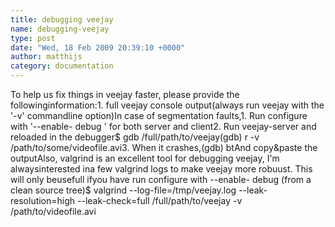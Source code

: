 ```yaml
---
title: debugging veejay
name: debugging-veejay
type: post
date: "Wed, 18 Feb 2009 20:39:10 +0000"
author: matthijs
category: documentation
---
```

To help us fix things in veejay faster, please provide the followinginformation:1. full veejay console output(always run veejay with the '-v' commandline option)In case of segmentation faults,1. Run configure with '--enable- debug ' for both server and client2. Run veejay-server and reloaded in the debugger$ gdb /full/path/to/veejay(gdb) r -v /path/to/some/videofile.avi3. When it crashes,(gdb) btAnd copy&amp;paste the outputAlso, valgrind is an excellent tool for debugging veejay, I'm alwaysinterested ina few valgrind logs to make veejay more robuust. This will only beusefull ifyou have run configure with --enable- debug (from a clean source tree)$ valgrind --log-file=/tmp/veejay.log --leak-resolution=high --leak-check=full /full/path/to/veejay -v /path/to/videofile.avi